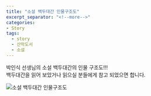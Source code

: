 ```yaml
---
title: "소설 백두대간 인물구조도"
excerpt_separator: "<!--more-->"
categories:
- Story
tags:
  - story
  - 산악도서
  - 소설
---
```


박인식 선생님의 소설 백두대간의 인물 구조도!!! <br>
백두대간을 읽어 보았거나 읽으실 분들에게 참고 되었으면 합니다. <br>

![소설 백두대간 인물구조도](/myblog/assets/img/백두대간인물구조도.jpg)